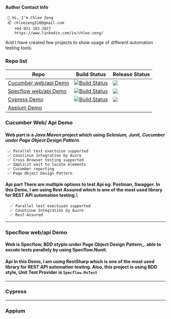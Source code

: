 <!---
chloeboss/chloeboss is a ✨ special ✨ repository because its `README.md` (this file) appears on your GitHub profile.
You can click the Preview link to take a look at your changes.
--->

#### Author Contact Info
```
 👋 Hi, I’m Chloe Zeng
 📫 chloezeng310@gmail.com
    +64 021 183 2827
    https://www.linkedin.com/in/chloe-zeng/
```

And I have created few projects to show usage of different automation testing tools.

### Repo list

| Repo          | Build Status  |Release Status|
| ------------- | ------------- |------------- |
| [Cucumber web/api Demo](https://github.com/chloeboss/cucumber-bdd-demo)| [![Build Status](https://dev.azure.com/chlozeng/MyFirstProject/_apis/build/status/chloeboss.cucumber-bdd-demo?branchName=master)](https://dev.azure.com/chlozeng/MyFirstProject/_build/latest?definitionId=11&branchName=master) |<a href="https://dev.azure.com/chlozeng/MyFirstProject/_dashboards/dashboard/0b27603f-ca0a-4ddd-a108-85bae3788ac8"><img src="https://vsrm.dev.azure.com/chlozeng/_apis/public/Release/badge/d03ef986-5372-4396-a097-e68e1d803625/14/14"/>|
| [Specflow web/api Demo](https://github.com/chloeboss/specflow-demo)| [![Build Status](https://dev.azure.com/chlozeng/MyFirstProject/_apis/build/status/chloeboss.specflow-demo?branchName=master)](https://dev.azure.com/chlozeng/MyFirstProject/_build/latest?definitionId=10&branchName=master)|<a href="https://dev.azure.com/chlozeng/MyFirstProject/_dashboards/dashboard/0b27603f-ca0a-4ddd-a108-85bae3788ac8"><img src="https://vsrm.dev.azure.com/chlozeng/_apis/public/Release/badge/d03ef986-5372-4396-a097-e68e1d803625/15/15"/>|
| [Cypress Demo](https://github.com/chloeboss/cypressTest)| [![Build Status](https://dev.azure.com/chlozeng/MyFirstProject/_apis/build/status/chloeboss.cypressTest?branchName=master)](https://dev.azure.com/chlozeng/MyFirstProject/_build/latest?definitionId=9&branchName=master)|<a href="https://dev.azure.com/chlozeng/MyFirstProject/_dashboards/dashboard/0b27603f-ca0a-4ddd-a108-85bae3788ac8"><img src="https://vsrm.dev.azure.com/chlozeng/_apis/public/Release/badge/d03ef986-5372-4396-a097-e68e1d803625/12/12"/>|
 |[Appium Demo](https://github.com/chloeboss/appiumTests)|||


### Cucumber Web/ Api Demo
#### Web part is a _Java Maven_ project which using _Selenium, Junit, Cucumber under Page Object Design Pattern_.
     ✅ Parallel test exectuion supported
     ✅ Countinue Integration by Auzre
     ✅ Cross Browser testing supported
     ✅ Implicit wait to locate elements
     ✅ Cucumber reporting
     ✅ Page Object Design Pattern
  
  
#### Api part There are multiple options to test Api eg: Postman, Swagger. In this Demo, I am using Rest Assured which is one of the most used library for REST API automation testing.\
      ✅ Parallel test exectuion supported
      ✅ Countinue Integration by Auzre
      ✅ Rest-Assured
      
  
---  
### Specflow web/api Demo
#### Web is Specflow, BDD styple under Page Object Design Pattern_.  able to excute tests parallely by using Specflow.Nunit.
#### Api In this Demo, I am using RestSharp which is one of the most used library for REST API automation testing. Also, this project is using BDD style, Unit Test Provider is `Specflow.MsTest`

  ---
### Cypress  
 
 ---
 
### Appium










